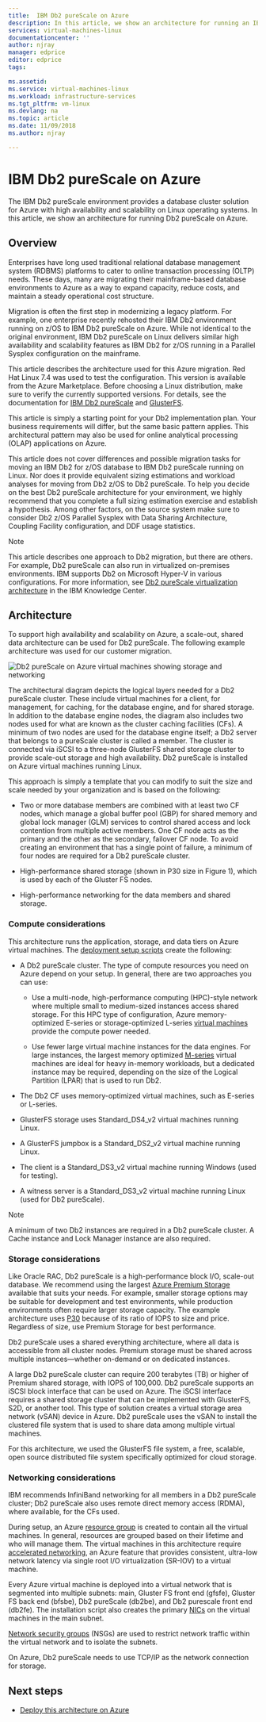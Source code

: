 ```yaml
---
title:  IBM Db2 pureScale on Azure
description: In this article, we show an architecture for running an IBM Db2 pureScale environment on Azure.
services: virtual-machines-linux
documentationcenter: ''
author: njray
manager: edprice
editor: edprice
tags:

ms.assetid: 
ms.service: virtual-machines-linux
ms.workload: infrastructure-services
ms.tgt_pltfrm: vm-linux
ms.devlang: na
ms.topic: article
ms.date: 11/09/2018
ms.author: njray

---
```


# IBM Db2 pureScale on Azure

The IBM Db2 pureScale environment provides a database cluster solution for Azure with high availability and scalability on Linux operating systems. In this article, we show an architecture for running Db2 pureScale on Azure.

## Overview

Enterprises have long used traditional relational database management system (RDBMS) platforms to cater to online transaction processing (OLTP) needs. These days, many are migrating their mainframe-based database environments to Azure as a way to expand capacity, reduce costs, and maintain a steady operational cost structure.

Migration is often the first step in modernizing a legacy platform. For example, one enterprise recently rehosted their IBM Db2 environment running on z/OS to
IBM Db2 pureScale on Azure. While not identical to the original environment, IBM Db2 pureScale on Linux delivers similar high availability and scalability features as IBM Db2 for z/OS running in a Parallel Sysplex configuration on the mainframe.

This article describes the architecture used for this Azure migration. Red Hat Linux 7.4 was used to test the configuration. This version is available from the Azure Marketplace. Before choosing a Linux distribution, make sure to verify the currently supported versions. For details, see the documentation for [IBM Db2 pureScale](https://www.ibm.com/support/knowledgecenter/SSEPGG) and [GlusterFS](https://docs.gluster.org/en/latest/).

This article is simply a starting point for your Db2 implementation plan. Your business requirements will differ, but the same basic pattern applies. This architectural pattern may also be used for online analytical processing (OLAP) applications on Azure.

This article does not cover differences and possible migration tasks for moving an IBM Db2 for z/OS database to IBM Db2 pureScale running on Linux. Nor does it provide equivalent sizing estimations and workload analyses for moving from Db2 z/OS to Db2 pureScale. To help you decide on the best Db2 pureScale architecture for your environment, we highly recommend that you complete a full sizing estimation exercise and establish a hypothesis. Among other factors, on the source system make sure to consider Db2 z/OS Parallel Sysplex with Data Sharing Architecture, Coupling Facility configuration, and DDF usage statistics.

> [!NOTE]
> This article describes one approach to Db2 migration, but there are others. For example, Db2 pureScale can also run in virtualized on-premises environments. IBM supports Db2 on Microsoft Hyper-V in various configurations. For more information, see [Db2 pureScale virtualization architecture](https://www.ibm.com/support/knowledgecenter/en/SSEPGG_11.1.0/com.ibm.db2.luw.qb.server.doc/doc/r0061462.html) in the IBM Knowledge Center.

## Architecture

To support high availability and scalability on Azure, a scale-out, shared data architecture can be used for Db2 pureScale. The following example architecture was used for our customer migration.

![](media/db2-purescale-on-azure/pureScaleArchitecture.png "Db2 pureScale on Azure virtual machines showing storage and networking")


The architectural diagram depicts the logical layers needed for a Db2 pureScale cluster. These include virtual machines for a client, for management, for caching, for the database engine, and for shared storage. In addition to the database engine nodes, the diagram also includes two nodes used for what are known as the cluster caching facilities (CFs). A minimum of two nodes are used for the database engine itself; a Db2 server that belongs to a pureScale cluster is called a member. The cluster is connected via iSCSI to a three-node GlusterFS shared storage cluster to provide scale-out storage and high availability. Db2 pureScale is installed on Azure virtual machines running Linux.

This approach is simply a template that you can modify to suit the size and scale needed by your organization and is based on the following:

-   Two or more database members are combined with at least two CF nodes, which manage a global buffer pool (GBP) for shared memory and global lock manager (GLM) services to control shared access and lock contention from multiple active members. One CF node acts as the primary and the other as the secondary, failover CF node. To avoid creating an environment that has a single point of failure, a minimum of four nodes are required for a Db2 pureScale cluster.

-   High-performance shared storage (shown in P30 size in Figure 1), which is used by each of the Gluster FS nodes.

-   High-performance networking for the data members and shared storage.

### Compute considerations

This architecture runs the application, storage, and data tiers on Azure virtual machines. The [deployment setup scripts](http://aka.ms/db2onazure) create the following:

-   A Db2 pureScale cluster. The type of compute resources you need on Azure depend on your setup. In general, there are two approaches you can use:

    -   Use a multi-node, high-performance computing (HPC)-style network where multiple small to medium-sized instances access shared storage. For this HPC type of configuration, Azure memory-optimized E-series or storage-optimized L-series [virtual machines](https://docs.microsoft.com/azure/virtual-machines/windows/sizes) provide the compute power needed.

    -   Use fewer large virtual machine instances for the data engines. For large instances, the largest memory optimized [M-series](https://azure.microsoft.com/pricing/details/virtual-machines/series/) virtual machines are ideal for heavy in-memory workloads, but a dedicated instance may be required, depending on the size of the Logical Partition (LPAR) that is used to run Db2.

-   The Db2 CF uses memory-optimized virtual machines, such as E-series or L-series.

-   GlusterFS storage uses Standard\_DS4\_v2 virtual machines running Linux.

-   A GlusterFS jumpbox is a Standard\_DS2\_v2 virtual machine running Linux.

-   The client is a Standard\_DS3\_v2 virtual machine running Windows (used for testing).

-   A witness server is a Standard\_DS3\_v2 virtual machine running Linux (used for Db2 pureScale).

> [!NOTE]
> A minimum of two Db2 instances are required in a Db2 pureScale cluster. A Cache instance and Lock Manager instance are also required.

### Storage considerations

Like Oracle RAC, Db2 pureScale is a high-performance block I/O, scale-out database. We recommend using the largest [Azure Premium Storage](https://docs.microsoft.com/azure/virtual-machines/windows/premium-storage) available that suits your needs. For example, smaller storage options may be suitable for development and test environments, while production environments often require larger storage capacity. The example architecture uses [P30](https://azure.microsoft.com/pricing/details/managed-disks/) because of its ratio of IOPS to size and price. Regardless of size, use Premium Storage for best performance.

Db2 pureScale uses a shared everything architecture, where all data is accessible from all cluster nodes. Premium storage must be shared across multiple instances—whether on-demand or on dedicated instances.

A large Db2 pureScale cluster can require 200 terabytes (TB) or higher of Premium shared storage, with IOPS of 100,000. Db2 pureScale supports an iSCSI block interface that can be used on Azure. The iSCSI interface requires a shared storage cluster that can be implemented with GlusterFS, S2D, or another tool. This type of solution creates a virtual storage area network (vSAN) device in Azure. Db2 pureScale uses the vSAN to install the clustered file system that is used to share data among multiple virtual machines.

For this architecture, we used the GlusterFS file system, a free, scalable, open source distributed file system specifically optimized for cloud storage.

### Networking considerations

IBM recommends InfiniBand networking for all members in a Db2 pureScale cluster; Db2 pureScale also uses remote direct memory access (RDMA), where available, for the CFs used.

During setup, an Azure [resource group](https://docs.microsoft.com/azure/azure-resource-manager/resource-group-overview) is created to contain all the virtual machines. In general, resources are grouped based on their lifetime and who will manage them. The virtual machines in this architecture require [accelerated networking](https://azure.microsoft.com/blog/maximize-your-vm-s-performance-with-accelerated-networking-now-generally-available-for-both-windows-and-linux/), an Azure feature that provides consistent, ultra-low network latency via single root I/O virtualization (SR-IOV) to a virtual machine.

Every Azure virtual machine is deployed into a virtual network that is segmented into multiple subnets: main, Gluster FS front end (gfsfe), Gluster FS back end (bfsbe), Db2 pureScale (db2be), and Db2 purescale front end (db2fe). The installation script also creates the primary [NICs](https://docs.microsoft.com/azure/virtual-machines/linux/multiple-nics) on the virtual machines in the main subnet.

[Network security groups](https://docs.microsoft.com/azure/virtual-network/virtual-networks-nsg) (NSGs) are used to restrict network traffic within the virtual network and to
isolate the subnets.

On Azure, Db2 pureScale needs to use TCP/IP as the network connection for storage.

## Next steps

-   [Deploy this architecture on Azure](deploy-IBM-pureScale-on-Azure)
